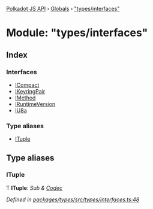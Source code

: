 [Polkadot JS API](../README.md) › [Globals](../globals.md) › ["types/interfaces"](_types_interfaces_.md)

# Module: "types/interfaces"

## Index

### Interfaces

* [ICompact](../interfaces/_types_interfaces_.icompact.md)
* [IKeyringPair](../interfaces/_types_interfaces_.ikeyringpair.md)
* [IMethod](../interfaces/_types_interfaces_.imethod.md)
* [IRuntimeVersion](../interfaces/_types_interfaces_.iruntimeversion.md)
* [IU8a](../interfaces/_types_interfaces_.iu8a.md)

### Type aliases

* [ITuple](_types_interfaces_.md#ituple)

## Type aliases

###  ITuple

Ƭ **ITuple**: *Sub & [Codec](../interfaces/_types_codec_.codec.md)*

*Defined in [packages/types/src/types/interfaces.ts:48](https://github.com/polkadot-js/api/blob/7ed958fb2d/packages/types/src/types/interfaces.ts#L48)*
